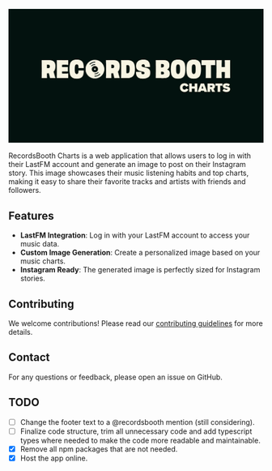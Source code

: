 ![Banner](/app/public/banner.jpg)

RecordsBooth Charts is a web application that allows users to log in with their LastFM account and generate an image to post on their Instagram story. This image showcases their music listening habits and top charts, making it easy to share their favorite tracks and artists with friends and followers.

## Features

- **LastFM Integration**: Log in with your LastFM account to access your music data.
- **Custom Image Generation**: Create a personalized image based on your music charts.
- **Instagram Ready**: The generated image is perfectly sized for Instagram stories.

## Contributing

We welcome contributions! Please read our [contributing guidelines](CONTRIBUTING.md) for more details.

## Contact

For any questions or feedback, please open an issue on GitHub.

## TODO

- [ ] Change the footer text to a @recordsbooth mention (still considering).
- [ ] Finalize code structure, trim all unnecessary code and add typescript types where needed to make the code more readable and maintainable.
- [x] Remove all npm packages that are not needed.
- [x] Host the app online.
